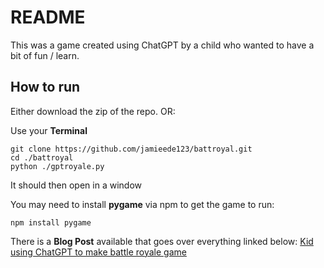 # README

This was a game created using ChatGPT by a child who wanted to have a bit of fun / learn.

## How to run

Either download the zip of the repo. OR:

Use your **Terminal**

```
git clone https://github.com/jamieede123/battroyal.git
cd ./battroyal
python ./gptroyale.py
```

It should then open in a window

You may need to install **pygame** via npm to get the game to run:

```
npm install pygame
```
There is a **Blog Post** available that goes over everything linked below:
[Kid using ChatGPT to make battle royale game](https://jamieede.com/posts/kid-using-chatgpt-to-make-basic-games/)